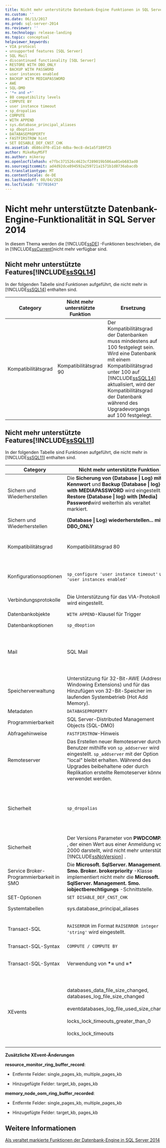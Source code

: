 ```yaml
---
title: Nicht mehr unterstützte Datenbank-Engine Funktionen in SQL Server 2014 | Microsoft-Dokumentation
ms.custom: ''
ms.date: 06/13/2017
ms.prod: sql-server-2014
ms.reviewer: ''
ms.technology: release-landing
ms.topic: conceptual
helpviewer_keywords:
- VIA protocol
- unsupported features [SQL Server]
- SQL Mail
- discontinued functionality [SQL Server]
- RESTORE WITH DBO_ONLY
- BACKUP WITH PASSWORD
- user instances enabled
- BACKUP WITH MEDIAPASSWORD
- AWE
- SQL-DMO
- '*= and =*'
- 80 compatibility levels
- COMPUTE BY
- user instance timeout
- sp_dropalias
- COMPUTE
- WITH APPEND
- sys.database_principal_aliases
- sp_dboption
- DATABASEPROPERTY
- FASTFIRSTROW hint
- SET DISABLE_DEF_CNST_CHK
ms.assetid: d686cdf0-d11d-4dba-9ec8-de1a5f189f25
author: MikeRayMSFT
ms.author: mikeray
ms.openlocfilehash: e7fbc371526c4623cf289019b506aa01eb683ad0
ms.sourcegitcommit: ad4d92dce894592a259721a1571b1d8736abacdb
ms.translationtype: MT
ms.contentlocale: de-DE
ms.lasthandoff: 08/04/2020
ms.locfileid: "87701643"
---
```

# <a name="discontinued-database-engine-functionality-in-sql-server-2014"></a>Nicht mehr unterstützte Datenbank-Engine-Funktionalität in SQL Server 2014
  In diesem Thema werden die [!INCLUDE[ssDE](../includes/ssde-md.md)] -Funktionen beschrieben, die in [!INCLUDE[ssCurrent](../includes/sscurrent-md.md)]nicht mehr verfügbar sind.  
  
## <a name="discontinued-features-in-sssql14"></a><a name="SQL14"></a>Nicht mehr unterstützte Features[!INCLUDE[ssSQL14](../includes/sssql14-md.md)]  
 In der folgenden Tabelle sind Funktionen aufgeführt, die nicht mehr in [!INCLUDE[ssSQL14](../includes/sssql14-md.md)] enthalten sind.  
  
|Category|Nicht mehr unterstützte Funktion|Ersetzung|  
|--------------|--------------------------|-----------------|  
|Kompatibilitätsgrad|Kompatibilitätsgrad 90|Der Kompatibilitätsgrad der Datenbanken muss mindestens auf 100 festgelegt sein. Wird eine Datenbank mit einem Kompatibilitätsgrad unter 100 auf [!INCLUDE[ssSQL14](../includes/sssql14-md.md)] aktualisiert, wird der Kompatibilitätsgrad der Datenbank während des Upgradevorgangs auf 100 festgelegt.|  
  
## <a name="discontinued-features-in-sssql11"></a><a name="Denali"></a>Nicht mehr unterstützte Features[!INCLUDE[ssSQL11](../includes/sssql11-md.md)]  
 In der folgenden Tabelle sind Funktionen aufgeführt, die nicht mehr in [!INCLUDE[ssSQL11](../includes/sssql11-md.md)] enthalten sind.  
  
|Category|Nicht mehr unterstützte Funktion|Ersetzung|  
|--------------|--------------------------|-----------------|  
|Sichern und Wiederherstellen|Die **Sicherung von {Database &#124; Log} mit Kennwort** und **Backup {Database &#124; log} with MEDIAPASSWORD** wird eingestellt. **Restore {Database &#124; log} with [Media] Password**wird weiterhin als veraltet markiert.|Keine|  
|Sichern und Wiederherstellen|**{Database &#124; Log} wiederherstellen... mit DBO_ONLY**|**{Database &#124; Log} wiederherstellen...... mit RESTRICTED_USER**|  
|Kompatibilitätsgrad|Kompatibilitätsgrad 80|Der Kompatibilitätsgrad der Datenbanken muss mindestens auf 90 festgelegt sein.|  
|Konfigurationsoptionen|`sp_configure 'user instance timeout'` und `'user instances enabled'`|Verwenden Sie die Funktion Lokale Datenbank. Weitere Informationen finden Sie unter [sqllocaldb-Hilfsprogramm](../tools/sqllocaldb-utility.md) .|  
|Verbindungsprotokolle|Die Unterstützung für das VIA-Protokoll wird eingestellt.|Verwenden Sie stattdessen TCP.|  
|Datenbankobjekte|`WITH APPEND`-Klausel für Trigger|Erstellen Sie den ganzen Trigger neu.|  
|Datenbankoptionen|`sp_dboption`|`ALTER DATABASE`|  
|Mail|SQL Mail|Verwenden Sie Datenbank-E-Mail. Weitere Informationen finden Sie unter [Datenbank-E-Mail](../relational-databases/database-mail/database-mail.md) und [Verwenden von Datenbank-E-Mail anstelle von SQL Mail](../relational-databases/policy-based-management/use-database-mail-instead-of-sql-mail.md).|  
|Speicherverwaltung|Unterstützung für 32-Bit-AWE (Address Windowing Extensions) und für das Hinzufügen von 32-Bit-Speicher im laufenden Systembetrieb (Hot Add Memory).|Verwenden Sie ein 64-Bit-Betriebssystem.|  
|Metadaten|`DATABASEPROPERTY`|`DATABASEPROPERTYEX`|  
|Programmierbarkeit|SQL Server-Distributed Management Objects (SQL-DMO)|SQL Server Management Objects (SMO)|  
|Abfragehinweise|`FASTFIRSTROW`-Hinweis|`OPTION (FAST`*n* `)` .|  
|Remoteserver|Das Erstellen neuer Remoteserver durch Benutzer mithilfe von `sp_addserver` wird eingestellt. `sp_addserver` mit der Option "local" bleibt erhalten. Während des Upgrades beibehaltene oder durch Replikation erstellte Remoteserver können verwendet werden.|Ersetzen Sie Remoteserver mithilfe von Verbindungsservern.|  
|Sicherheit|`sp_dropalias`|Ersetzen Sie Aliase durch eine Kombination von Benutzerkonten und Datenbankrollen. Verwenden Sie `sp_dropalias`, um Aliase in aktualisierten Datenbanken zu entfernen.|  
|Sicherheit|Der Versions Parameter von **PWDCOMPARE** , der einen Wert aus einer Anmeldung vor 2000 darstellt, wird nicht mehr unterstützt [!INCLUDE[ssNoVersion](../includes/ssnoversion-md.md)] .|Keine|  
|Service Broker-Programmierbarkeit in SMO|Die **Microsoft. SqlServer. Management. Smo. Broker. brokerpriority** -Klasse implementiert nicht mehr die **Microsoft. SqlServer. Management. Smo. iobjectberechtigungs** -Schnittstelle.||  
|SET-Optionen|`SET DISABLE_DEF_CNST_CHK`|Keine.|  
|Systemtabellen|sys.database_principal_aliases|Verwenden Sie anstelle von Aliasen Rollen.|  
|Transact-SQL|`RAISERROR` im Format `RAISERROR integer 'string'` wird eingestellt.|Schreiben Sie die Anweisung mithilfe der aktuellen **RAISERROR (...)** -Syntax um.|  
|Transact-SQL-Syntax|`COMPUTE / COMPUTE BY`|Verwenden Sie `ROLLUP`|  
|Transact-SQL-Syntax|Verwendung von **\*=** und **=&#42;**|Verwenden Sie die ANSI-Joinsyntax. Weitere Informationen finden Sie unter [from (Transact-SQL).](https://msdn.microsoft.com/library/ms177634\(SQL.105\).aspx)|  
|XEvents|databases_data_file_size_changed, databases_log_file_size_changed<br /><br /> eventdatabases_log_file_used_size_changed<br /><br /> locks_lock_timeouts_greater_than_0<br /><br /> locks_lock_timeouts|Ersetzt durch database_file_size_change event, database_file_size_change<br /><br /> database_file_size_change-Ereignis<br /><br /> lock_timeout_greater_than_0<br /><br /> lock_timeout|  
  
 **Zusätzliche XEvent-Änderungen**  
  
 **resource_monitor_ring_buffer_record**:  
  
-   Entfernte Felder: single_pages_kb, multiple_pages_kb  
  
-   Hinzugefügte Felder: target_kb, pages_kb  
  
 **memory_node_oom_ring_buffer_recorded**:  
  
-   Entfernte Felder: single_pages_kb, multiple_pages_kb  
  
-   Hinzugefügte Felder: target_kb, pages_kb  
  
## <a name="see-also"></a>Weitere Informationen  
 [Als veraltet markierte Funktionen der Datenbank-Engine in SQL Server 2014](deprecated-database-engine-features-in-sql-server-2016.md?view=sql-server-2014)  
  
  
